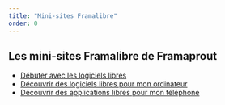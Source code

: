 ```yaml
---
title: "Mini-sites Framalibre"
order: 0
---
```

## Les mini-sites Framalibre de Framaprout

- [Débuter avec les logiciels libres](https://maiwann.github.io/minisites_fl/debuter%20avec%20les%20logiciels%20libres)
- [Découvrir des logiciels libres pour mon ordinateur](https://maiwann.github.io/minisites_fl/decouvrir%20des%20logiciels%20libres%20pour%20mon%20ordinateur)
- [Découvrir des applications libres pour mon téléphone](https://maiwann.github.io/minisites_fl/decouvrir%20des%20applications%20libres%20pour%20mon%20telephone) 